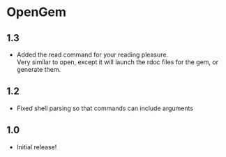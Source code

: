 OpenGem
========

1.3
----
* Added the read command for your reading pleasure.  
  Very similar to open, except it will launch the rdoc files for the gem, or generate them.
  
1.2
----
* Fixed shell parsing so that commands can include arguments

1.0
----
* Initial release!